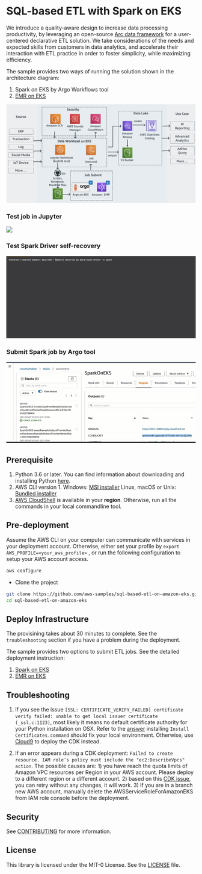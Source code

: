 # SQL-based ETL with Spark on EKS

We introduce a quality-aware design to increase data processing productivity, by leveraging an open-source [Arc data framework](https://arc.tripl.ai/) for a user-centered declarative ETL solution. We take considerations of the needs and expected skills from customers in data analytics, and accelerate their interaction with ETL practice in order to foster simplicity, while maximizing efficiency.

The sample provides two ways of running the solution shown in the architecture diagram:
1. Spark on EKS by Argo Workflows tool
2. [EMR on EKS](https://aws.amazon.com/emr/features/eks/) 

![](/spark-on-eks/images/two_architecture.png)

### Test job in Jupyter
![](/spark-on-eks/images/run_jupyter.gif)


### Test Spark Driver self-recovery
![](/spark-on-eks/images/driver_interruption_test.gif)

### Submit Spark job by Argo tool
![](/spark-on-eks/images/submit_job_in_argo.gif)


## Prerequisite
1. Python 3.6 or later. You can find information about downloading and installing Python [here](https://www.python.org/downloads/).
2. AWS CLI version 1.
  Windows: [MSI installer](https://docs.aws.amazon.com/cli/latest/userguide/install-windows.html#install-msi-on-windows)
  Linux, macOS or Unix: [Bundled installer](https://docs.aws.amazon.com/cli/latest/userguide/install-macos.html#install-macosos-bundled)
3. [AWS CloudShell](https://console.aws.amazon.com/cloudshell/) is available in your **region**. Otherwise, run all the commands in your local commandline tool.


## Pre-deployment
Assume the AWS CLI on your computer can communicate with services in your deployment account. Otherwise, either set your profile by `export AWS_PROFILE=<your_aws_profile>` , or run the following configuration to setup your AWS account access.

```bash
aws configure
```
* Clone the project

```bash
git clone https://github.com/aws-samples/sql-based-etl-on-amazon-eks.git
cd sql-based-etl-on-amazon-eks
```

## Deploy Infrastructure

The provisining takes about 30 minutes to complete. See the `troubleshooting` section if you have a problem during the deployment. 

The sample provides two options to submit ETL jobs. See the detailed deployment instruction:

1. [Spark on EKS](/spark-on-eks/README.md)
2. [EMR on EKS](/emr-on-eks/README.md)


## Troubleshooting

1. If you see the issue `[SSL: CERTIFICATE_VERIFY_FAILED] certificate verify failed: unable to get local issuer certificate (_ssl.c:1123)`, most likely it means no default certificate authority for your Python installation on OSX. Refer to the [answer](https://stackoverflow.com/questions/52805115/0nd) installing `Install Certificates.command` should fix your local environment. Otherwise, use [Cloud9](https://aws.amazon.com/cloud9/details/) to deploy the CDK instead.

2. If an error appears during a CDK deployment: `Failed to create resource. IAM role’s policy must include the "ec2:DescribeVpcs" action`. The possible causes are: 1) you have reach the quota limits of Amazon VPC resources per Region in your AWS account. Please deploy to a different region or a different account. 2) based on this [CDK issue](https://github.com/aws/aws-cdk/issues/9027), you can retry without any changes, it will work. 3) If you are in a branch new AWS account, manually delete the AWSServiceRoleForAmazonEKS from IAM role console before the deployment. 


## Security

See [CONTRIBUTING](CONTRIBUTING.md#security-issue-notifications) for more information.

## License

This library is licensed under the MIT-0 License. See the [LICENSE](LICENSE.txt) file.